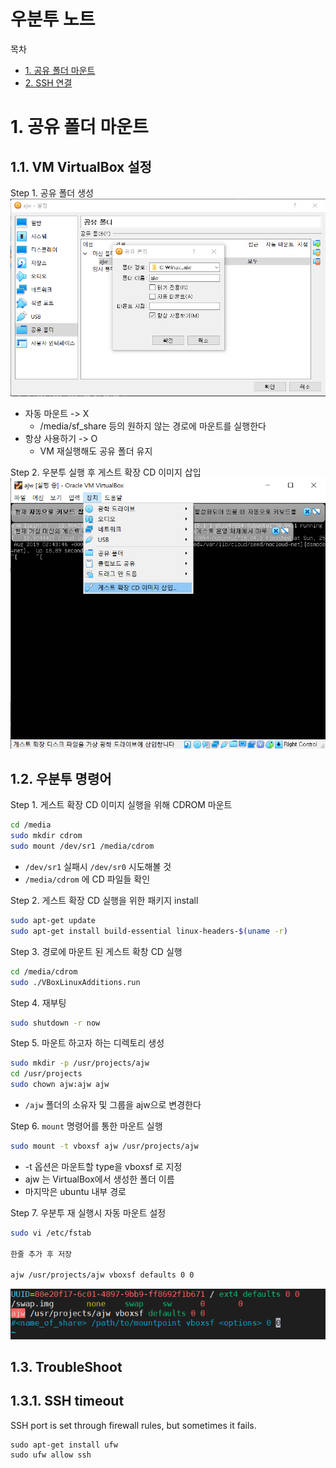 우분투 노트
=================

목차

- [1. 공유 폴더 마운트](#1-공유-폴더-마운트)
- [2. SSH 연결](#)

# 1. 공유 폴더 마운트

## 1.1. VM VirtualBox 설정

Step 1. 공유 폴더 생성
![sf_mount_1](./Figures/sf_mount_1.png)
- 자동 마운트 -> X 
    - /media/sf_share 등의 원하지 않는 경로에 마운트를 실행한다
- 항상 사용하기 -> O
    - VM 재실행해도 공유 폴더 유지

Step 2. 우분투 실행 후 게스트 확장 CD 이미지 삽입
![sf_mount_2](./Figures/sf_mount_2.png)

## 1.2. 우분투 명령어

Step 1. 게스트 확장 CD 이미지 실행을 위해 CDROM 마운트
```bash
cd /media
sudo mkdir cdrom
sudo mount /dev/sr1 /media/cdrom
```
- `/dev/sr1` 실패시 `/dev/sr0` 시도해볼 것
- `/media/cdrom` 에 CD 파일들 확인

Step 2. 게스트 확장 CD 실행을 위한 패키지 install
```bash
sudo apt-get update
sudo apt-get install build-essential linux-headers-$(uname -r)
```

Step 3. 경로에 마운트 된 게스트 확창 CD 실행
```bash
cd /media/cdrom
sudo ./VBoxLinuxAdditions.run 
```

Step 4. 재부팅
```bash
sudo shutdown -r now
```

Step 5. 마운트 하고자 하는 디렉토리 생성
```bash
sudo mkdir -p /usr/projects/ajw
cd /usr/projects
sudo chown ajw:ajw ajw
```
- `/ajw` 폴더의 소유자 및 그룹을 ajw으로 변경한다

Step 6. `mount` 명령어를 통한 마운트 실행
```bash
sudo mount -t vboxsf ajw /usr/projects/ajw
```
- -t 옵션은 마운트할 type을 vboxsf 로 지정
- ajw 는 VirtualBox에서 생성한 폴더 이름
- 마지막은 ubuntu 내부 경로

Step 7. 우분투 재 실행시 자동 마운트 설정
```bash
sudo vi /etc/fstab

한줄 추가 후 저장

ajw /usr/projects/ajw vboxsf defaults 0 0
```
![sf_mount_3](./Figures/sf_mount_3.png)

## 1.3. TroubleShoot

## 1.3.1. SSH timeout

SSH port is set through firewall rules, but sometimes it fails.

```
sudo apt-get install ufw
sudo ufw allow ssh
```
